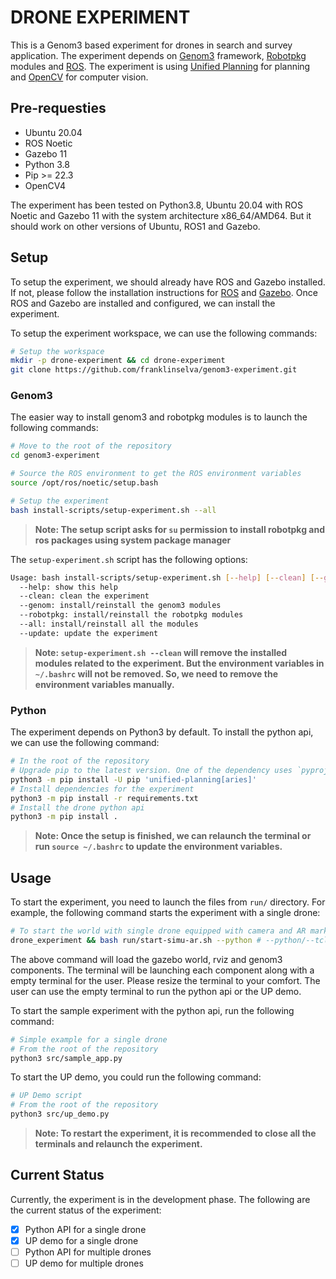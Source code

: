 # DRONE EXPERIMENT

This is a Genom3 based experiment for drones in search and survey application. The experiment depends on [Genom3](https://git.openrobots.org/projects/genom3) framework, [Robotpkg](http://robotpkg.openrobots.org/) modules and [ROS](https://www.ros.org/). The experiment is using [Unified Planning](https://github.com/aiplan4eu/unified-planning) for planning and [OpenCV](https://opencv.org/) for computer vision.

## Pre-requesties

- Ubuntu 20.04
- ROS Noetic
- Gazebo 11
- Python 3.8
- Pip >= 22.3
- OpenCV4

The experiment has been tested on Python3.8, Ubuntu 20.04 with ROS Noetic and Gazebo 11 with the system architecture x86_64/AMD64. But it should work on other versions of Ubuntu, ROS1 and Gazebo.

## Setup

To setup the experiment, we should already have ROS and Gazebo installed. If not, please follow the installation instructions for [ROS](http://wiki.ros.org/noetic/Installation/Ubuntu) and [Gazebo](http://gazebosim.org/tutorials?tut=install_ubuntu&cat=install). Once ROS and Gazebo are installed and configured, we can install the experiment.

To setup the experiment workspace, we can use the following commands:

```bash
# Setup the workspace
mkdir -p drone-experiment && cd drone-experiment
git clone https://github.com/franklinselva/genom3-experiment.git
```

### Genom3

The easier way to install genom3 and robotpkg modules is to launch the following commands:

```bash
# Move to the root of the repository
cd genom3-experiment

# Source the ROS environment to get the ROS environment variables
source /opt/ros/noetic/setup.bash

# Setup the experiment
bash install-scripts/setup-experiment.sh --all
```

> **Note: The setup script asks for `su` permission to install robotpkg and ros packages using system package manager**

The `setup-experiment.sh` script has the following options:
```bash
Usage: bash install-scripts/setup-experiment.sh [--help] [--clean] [--genom] [--robotpkg] [--all] [--update]
  --help: show this help
  --clean: clean the experiment
  --genom: install/reinstall the genom3 modules
  --robotpkg: install/reinstall the robotpkg modules
  --all: install/reinstall all the modules
  --update: update the experiment
```

> **Note: `setup-experiment.sh --clean` will remove the installed modules related to the experiment. But the environment variables in `~/.bashrc` will not be removed. So, we need to remove the environment variables manually.**

### Python
The experiment depends on Python3 by default. To install the python api, we can use the following command:

```bash
# In the root of the repository
# Upgrade pip to the latest version. One of the dependency uses `pyproject.toml` which is supported by pip >= 22.3
python3 -m pip install -U pip 'unified-planning[aries]'
# Install dependencies for the experiment
python3 -m pip install -r requirements.txt
# Install the drone python api
python3 -m pip install .
```

> **Note: Once the setup is finished, we can relaunch the terminal or run `source ~/.bashrc` to update the environment variables.**


## Usage

To start the experiment, you need to launch the files from `run/` directory. For example, the following command starts the experiment with a single drone:

```bash
# To start the world with single drone equipped with camera and AR marker based environment
drone_experiment && bash run/start-simu-ar.sh --python # --python/--tcl. --python is optional
```

The above command will load the gazebo world, rviz and genom3 components. The terminal will be launching each component along with a empty terminal for the user. Please resize the terminal to your comfort. The user can use the empty terminal to run the python api or the UP demo.

To start the sample experiment with the python api, run the following command:

```bash
# Simple example for a single drone
# From the root of the repository
python3 src/sample_app.py
```

To start the UP demo, you could run the following command:

```bash
# UP Demo script
# From the root of the repository
python3 src/up_demo.py
```
> **Note: To restart the experiment, it is recommended to close all the terminals and relaunch the experiment.**

## Current Status

Currently, the experiment is in the development phase. The following are the current status of the experiment:

 - [x] Python API for a single drone
 - [x] UP demo for a single drone
 - [ ] Python API for multiple drones
 - [ ] UP demo for multiple drones